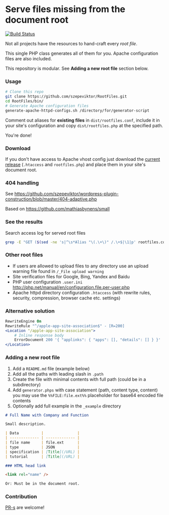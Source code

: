 # Serve files missing from the document root

[![Build Status](https://travis-ci.org/szepeviktor/RootFiles.svg?branch=master)](https://travis-ci.org/szepeviktor/RootFiles)

Not all projects have the resources to hand-craft every *root file*.

This single PHP class generates all of them for you. Apache configuration files are also included.

This repository is modular. See **Adding a new root file** section below.

### Usage

```bash
# Clone this repo
git clone https://github.com/szepeviktor/RootFiles.git
cd RootFiles/bin/
# Generate Apache configuration files
generate-apache-httpd-configs.sh /directory/for/generator-script
```

Comment out aliases for **existing files** in `dist/rootfiles.conf`,
include it in your site's configuration
and copy `dist/rootfiles.php` at the specified path.

You're done!

### Download

If you don't have access to Apache vhost config
just download the [current release](https://github.com/szepeviktor/RootFiles/releases/latest) (`.htaccess` and `rootfiles.php`)
and place them in your site's document root.

### 404 handling

See https://github.com/szepeviktor/wordpress-plugin-construction/blob/master/404-adaptive.php

Based on https://github.com/mathiasbynens/small

### See the results

Search access log for served root files

```bash
grep -E "GET ($(sed -ne 's|^\s*Alias "\(.\+\)" /.\+$|\1|p' rootfiles.conf|paste -d"|" -s) HTTP/)" /var/log/apache2/access.log
```

### Other root files

- If users are allowed to upload files to any directory use an upload warning file found in `/_File upload warning`
- Site verification files for Google, Bing, Yandex and Baidu
- PHP user configuration `.user.ini` http://php.net/manual/en/configuration.file.per-user.php
- Apache httpd directory configuration `.htaccess` (with rewrite rules, security, compression, browser cache etc. settings)

### Alternative solution

```apache
RewriteEngine On
RewriteRule "^/apple-app-site-association$" - [R=200]
<Location "/apple-app-site-association">
    # Inline response body
    ErrorDocument 200 '{ "applinks": { "apps": [], "details": [] } }'
</Location>
```

### Adding a new root file

1. Add a `README.md` file (example below)
1. Add all the paths with leading slash in `.path`
1. Create the file with minimal contents with full path (could be in a subdirectory)
1. Add `generator.phps` with case statement (path, content type, content) you may use the `%%FILE:file.ext%%` placeholder for base64 encoded file contents
1. Optionally add full example in the `_example` directory

```markdown
# Full Name with Company and Function

Small description.

| Data          |               |
| ------------- | ------------- |
| file name     | file.ext      |
| type          | JSON          |
| specification | [Title](/URL) |
| tutorial      | [Title](/URL) |

### HTML head link

<link rel="name" />

Or: Must be in the document root.
```

### Contribution

[PR-s](https://github.com/szepeviktor/RootFiles/pulls) are welcome!
